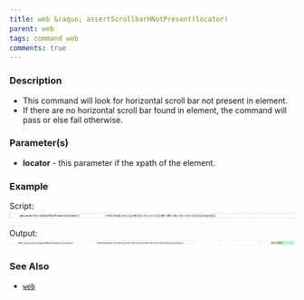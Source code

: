 ```yaml
---
title: web &raquo; assertScrollbarHNotPresent(locator)
parent: web
tags: command web
comments: true
---
```


### Description

- This command will look for horizontal scroll bar not present in element.
- If there are no horizontal scroll bar found in element, the command will pass or else fail otherwise.

### Parameter(s)

- **locator** - this parameter if the xpath of the element.

### Example

Script:<br/>
![](image/assertScrollbarHNotPresent_01.png)

Output:<br/>
![](image/assertScrollbarHNotPresent_02.png)

### See Also

- [`web`](index.html)